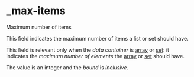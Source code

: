 # _max-items

Maximum number of items

This field indicates the maximum number of items a list or set should have.

This field is relevant only when the *data container* is [array](_array_) or [set](_set_): it indicates the *maximum number of elements* the [array](_array_) or [set](_set_) should have.

The value is an integer and the *bound* is *inclusive*.